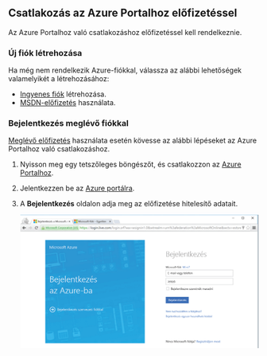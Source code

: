 
<!--
includes/azure-include-getting-started-v12portal-gettings-an-account.md

Latest Freshness check:  2016-04-11 , carlrab.

As of circa 2016-04-11, the following topics might include this include:
articles/sql-database/sql-database-get-started-tutorial.md

-->
## <a name="connect-to-the-azure-portal-with-a-subscription"></a>Csatlakozás az Azure Portalhoz előfizetéssel
Az Azure Portalhoz való csatlakozáshoz előfizetéssel kell rendelkeznie.

### <a name="get-a-new-account"></a>Új fiók létrehozása
Ha még nem rendelkezik Azure-fiókkal, válassza az alábbi lehetőségek valamelyikét a létrehozásához:

* [Ingyenes fiók](https://azure.microsoft.com/get-started/) létrehozása.
* [MSDN-előfizetés](https://azure.microsoft.com/pricing/member-offers/msdn-benefits/) használata.

### <a name="sign-in-by-using-your-existing-account"></a>Bejelentkezés meglévő fiókkal
[Meglévő előfizetés](https://account.windowsazure.com/Home/Index) használata esetén kövesse az alábbi lépéseket az Azure Portalhoz való csatlakozáshoz.

1. Nyisson meg egy tetszőleges böngészőt, és csatlakozzon az [Azure Portalhoz](https://portal.azure.com/).
2. Jelentkezzen be az [Azure portálra](https://portal.azure.com/).
3. A **Bejelentkezés** oldalon adja meg az előfizetése hitelesítő adatait.
   
   ![Bejelentkezés](./media/azure-getting-started-portal-login/login.png)



<!--HONumber=Nov16_HO2-->


